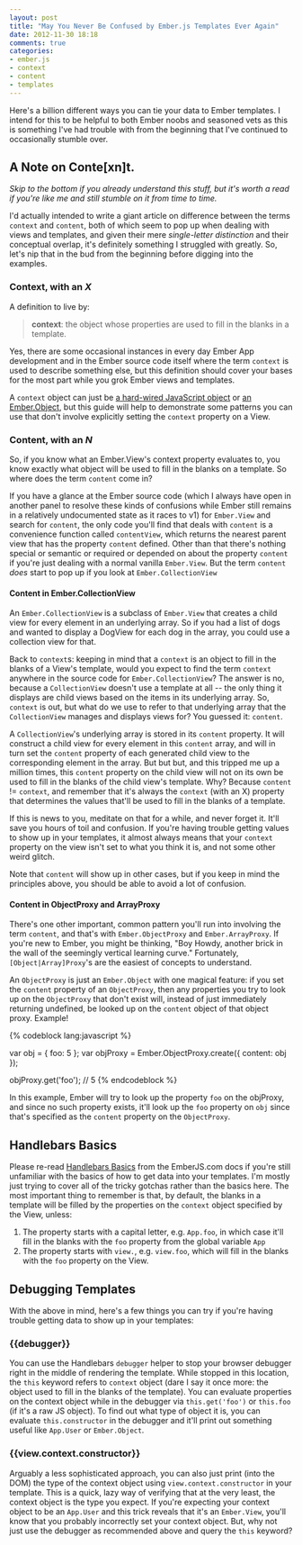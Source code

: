 ```yaml
---
layout: post
title: "May You Never Be Confused by Ember.js Templates Ever Again"
date: 2012-11-30 18:18
comments: true
categories: 
- ember.js
- context
- content
- templates
---
```

Here's a billion different ways you can tie your data to Ember
templates. I intend for this to be helpful to both Ember noobs and
seasoned vets as this is something I've had trouble with from the
beginning that I've continued to occasionally stumble over.

<!-- more -->

## A Note on Conte[xn]t.

_Skip to the bottom if you already understand this stuff, but it's worth
a read if you're like me and still stumble on it from time to time._

I'd actually intended to write a giant article on difference between the
terms `context` and `content`, both of which seem to pop up when dealing
with views and templates, and given their mere _single-letter
distinction_ and their conceptual overlap, it's definitely something I
struggled with greatly. So, let's nip that in the bud from the beginning
before digging into the examples.

### Context, with an _X_

A definition to live by:

> **context**: the object whose properties are used to fill in the
> blanks in a template.

Yes, there are some occasional instances in every day Ember App
development and in the Ember source code itself where the term `context`
is used to describe something else, but this definition should cover
your bases for the most part while you grok Ember views and templates.

A `context` object can just be
[a hard-wired JavaScript object](http://jsfiddle.net/machty/mteRN) or
[an Ember.Object](http://jsfiddle.net/machty/ZqCwZ), but this guide will
help to demonstrate some patterns you can use that don't involve
explicitly setting the `context` property on a View.

### Content, with an _N_

So, if you know what an Ember.View's context property evaluates to, you
know exactly what object will be used to fill in the blanks on a
template. So where does the term `content` come in? 

If you have a glance at the Ember source code (which I always have open
in another panel to resolve these kinds of confusions while Ember still
remains in a relatively undocumented state as it races to v1) for
`Ember.View` and search for `content`, the only code you'll find that
deals with `content` is a convenience function called `contentView`,
which returns the nearest parent view that has the property `content`
defined. Other than that there's nothing special or semantic or required
or depended on about the property `content` if you're just dealing with
a normal vanilla `Ember.View`. But the term `content` _does_ start to
pop up if you look at `Ember.CollectionView`

#### Content in Ember.CollectionView

An `Ember.CollectionView` is a subclass of `Ember.View` that creates a
child view for every element in an underlying array. So if you had a
list of dogs and wanted to display a DogView for each dog in the array,
you could use a collection view for that. 

Back to `context`s: keeping in mind that a `context` is an object to
fill in the blanks of a View's template, would you expect to find the
term `context` anywhere in the source code for `Ember.CollectionView`?
The answer is no, because a `CollectionView` doesn't use a template at
all -- the only thing it displays are child views based on the items in
its underlying array. So, `context` is out, but what do we use to refer
to that underlying array that the `CollectionView` manages and displays
views for? You guessed it: `content`.

A `CollectionView`'s underlying array is stored in its `content`
property. It will construct a child view for every element in this
`content` array, and will in turn set the `content` property of each
generated child view to the corresponding element in the array. But but
but, and this tripped me up a million times, this `content` property on
the child view will not on its own be used to fill in the blanks of the
child view's template. Why? Because `content` != `context`, and
remember that it's always the `context` (with an X) property that
determines the values that'll be used to fill in the blanks of a template.

If this is news to you, meditate on that for a while, and never forget
it. It'll save you hours of toil and confusion. If you're having trouble
getting values to show up in your templates, it almost always means that
your `context` property on the view isn't set to what you think it is,
and not some other weird glitch.

Note that `content` will show up in other cases, but if you keep in mind
the principles above, you should be able to avoid a lot of confusion.

#### Content in ObjectProxy and ArrayProxy

There's one other important, common pattern you'll run into involving
the term `content`, and that's with `Ember.ObjectProxy` and
`Ember.ArrayProxy`. If you're new to Ember, you might be thinking,
"Boy Howdy, another brick in the wall of the seemingly vertical learning curve."
Fortunately, `[Object|Array]Proxy`'s are the easiest of concepts to
understand.

An `ObjectProxy` is just an `Ember.Object` with one magical feature: if
you set the `content` property of an `ObjectProxy`, then any properties
you try to look up on the `ObjectProxy` that don't exist will, instead
of just immediately returning undefined, be looked up on the `content`
object of that object proxy. Example!

{% codeblock lang:javascript %}

var obj = { foo: 5 };
var objProxy = Ember.ObjectProxy.create({
  content: obj 
});

objProxy.get('foo'); // 5
{% endcodeblock %}

In this example, Ember will try to look up the property `foo` on the
objProxy, and since no such property exists, it'll look up the `foo`
property on `obj` since that's specified as the `content` property on
the `ObjectProxy`.

## Handlebars Basics

Please re-read 
[Handlebars Basics](http://emberjs.com/documentation/#toc_handlebars-basics)
from the EmberJS.com docs if you're still unfamiliar with the basics of
how to get data into your templates. I'm mostly just trying to cover all
of the tricky gotchas rather than the basics here. The most important
thing to remember is that, by default, the blanks in a template will be 
filled by the properties on the `context` object specified by the View, unless:

1. The property starts with a capital letter, e.g. `App.foo`, in which
   case it'll fill in the blanks with the `foo` property from the global
   variable `App`
1. The property starts with `view.`, e.g. `view.foo`, which will fill in
   the blanks with the `foo` property on the View.

## Debugging Templates

With the above in mind, here's a few things you can try if you're having
trouble getting data to show up in your templates:

### \{\{debugger}}

You can use the Handlebars `debugger` helper to stop your browser
debugger right in the middle of rendering the template. While stopped in
this location, the `this` keyword refers to `context` object
(dare I say it once more: the object used to fill in the blanks of the
template). You can evaluate properties on the context object while in
the debugger via `this.get('foo')` or `this.foo` (if it's a raw JS object).
To find out what type of object it is, you can evaluate
`this.constructor` in the debugger and it'll print out something useful
like `App.User` or `Ember.Object`.

### \{\{view.context.constructor}}

Arguably a less sophisticated approach, you can also just print (into
the DOM) the type of the context object using `view.context.constructor`
in your template. This is a quick, lazy way of verifying that at the
very least, the context object is the type you expect. If you're
expecting your context object to be an `App.User` and this trick
reveals that it's an `Ember.View`, you'll know that you probably
incorrectly set your context object. But, why not just use the debugger
as recommended above and query the `this` keyword?


